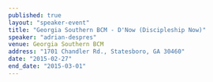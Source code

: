 ```yaml
---
published: true
layout: "speaker-event"
title: "Georgia Southern BCM - D'Now (Discipleship Now)"
speaker: "adrian-despres"
venue: Georgia Southern BCM
address: "1701 Chandler Rd., Statesboro, GA 30460"
date: "2015-02-27"
end_date: "2015-03-01"
---
```



